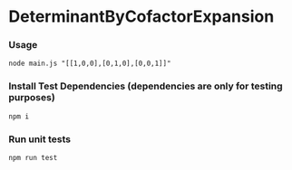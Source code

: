 # DeterminantByCofactorExpansion

### Usage

```
node main.js "[[1,0,0],[0,1,0],[0,0,1]]"
```

### Install Test Dependencies (dependencies are only for testing purposes)

```
npm i
```

### Run unit tests
```
npm run test
```
